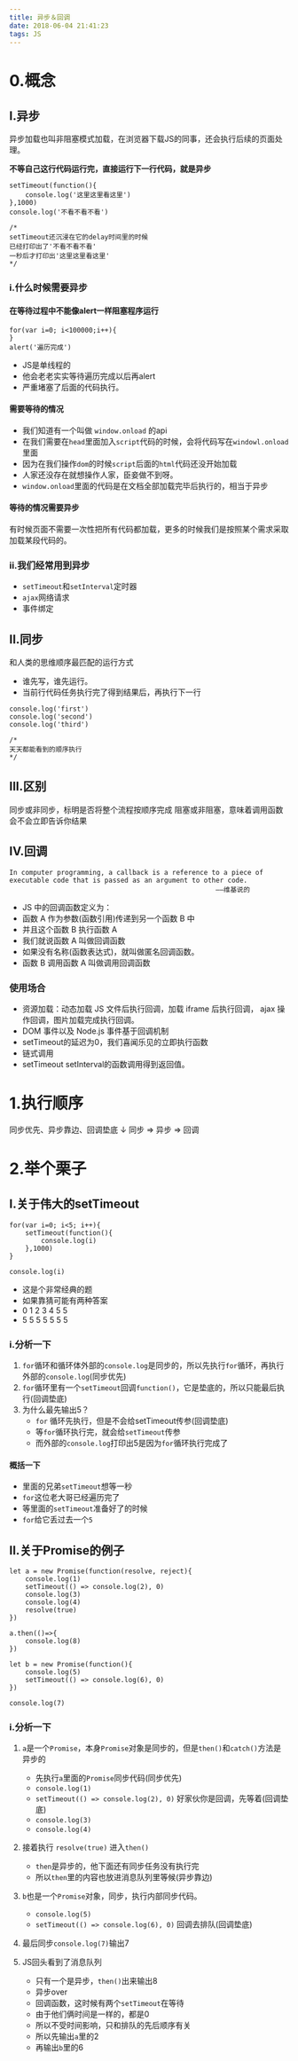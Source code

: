 ```yaml
---
title: 异步＆回调
date: 2018-06-04 21:41:23
tags: JS
---
```


# 0.概念
## I.异步
异步加载也叫非阻塞模式加载，在浏览器下载JS的同事，还会执行后续的页面处理。

**不等自己这行代码运行完，直接运行下一行代码，就是异步**

```
setTimeout(function(){
    console.log('这里这里看这里')
},1000)
console.log('不看不看不看')

/*
setTimeout还沉浸在它的delay时间里的时候
已经打印出了'不看不看不看'
一秒后才打印出'这里这里看这里'
*/
```

### i.什么时候需要异步

#### 在等待过程中不能像alert一样阻塞程序运行

```
for(var i=0; i<100000;i++){
}
alert('遍历完成')
```

- JS是单线程的
- 他会老老实实等待遍历完成以后再alert
- 严重堵塞了后面的代码执行。

#### 需要等待的情况
- 我们知道有一个叫做 `window.onload` 的api
- 在我们需要在`head`里面加入`script`代码的时候，会将代码写在`windowl.onload`里面
- 因为在我们操作`dom`的时候`script`后面的`html`代码还没开始加载
- 人家还没存在就想操作人家，臣妾做不到呀。
- `window.onload`里面的代码是在文档全部加载完毕后执行的，相当于异步

#### 等待的情况需要异步

有时候页面不需要一次性把所有代码都加载，更多的时候我们是按照某个需求采取加载某段代码的。

### ii.我们经常用到异步
- `setTimeout`和`setInterval`定时器
- `ajax`网络请求
- 事件绑定

## II.同步
和人类的思维顺序最匹配的运行方式

- 谁先写，谁先运行。
- 当前行代码任务执行完了得到结果后，再执行下一行

```
console.log('first')
console.log('second')
console.log('third')

/*
天天都能看到的顺序执行
*/
```

## III.区别
同步或非同步，标明是否将整个流程按顺序完成
阻塞或非阻塞，意味着调用函数会不会立即告诉你结果

## IV.回调

```
In computer programming, a callback is a reference to a piece of 
executable code that is passed as an argument to other code.
                                                    ——维基说的
```

- JS 中的回调函数定义为：
- 函数 A 作为参数(函数引用)传递到另一个函数 B 中
- 并且这个函数 B 执行函数 A 
- 我们就说函数 A 叫做回调函数
- 如果没有名称(函数表达式)，就叫做匿名回调函数。
- 函数 B 调用函数 A 叫做调用回调函数

### 使用场合

- 资源加载：动态加载 JS 文件后执行回调，加载 iframe 后执行回调， ajax 操作回调，图片加载完成执行回调。
- DOM 事件以及 Node.js 事件基于回调机制
- setTimeout的延迟为0，我们喜闻乐见的立即执行函数
- 链式调用 
- setTimeout setInterval的函数调用得到返回值。

# 1.执行顺序

同步优先、异步靠边、回调垫底
           ↓
   同步 => 异步 => 回调

# 2.举个栗子

## I.关于伟大的setTimeout

```
for(var i=0; i<5; i++){
    setTimeout(function(){
        console.log(i)
    },1000)
}

console.log(i)
```

- 这是个非常经典的题
- 如果靠猜可能有两种答案
- 0 1 2 3 4 5 5
- 5 5 5 5 5 5 5

### i.分析一下

1. `for`循环和循环体外部的`console.log`是同步的，所以先执行`for`循环，再执行外部的`console.log`(同步优先)
2. `for`循环里有一个`setTimeout`回调`function()`，它是垫底的，所以只能最后执行(回调垫底)
3. 为什么最先输出5？
    - `for` 循环先执行，但是不会给setTimeout传参(回调垫底)
    - 等`for`循环执行完，就会给`setTimeout`传参
    - 而外部的`console.log`打印出5是因为`for`循环执行完成了


#### 概括一下

- 里面的兄弟`setTimeout`想等一秒
- `for`这位老大哥已经遍历完了
- 等里面的`setTimeout`准备好了的时候
- `for`给它丢过去一个`5`

## II.关于Promise的例子

```
let a = new Promise(function(resolve, reject){
    console.log(1)
    setTimeout(() => console.log(2), 0)
    console.log(3)
    console.log(4)
    resolve(true)
})

a.then(()=>{
    console.log(8)
})

let b = new Promise(function(){
    console.log(5)
    setTimeout(() => console.log(6), 0)
})

console.log(7)
```

### i.分析一下

1. `a`是一个`Promise`，本身`Promise`对象是同步的，但是`then()`和`catch()`方法是异步的
    - 先执行`a`里面的`Promise`同步代码(同步优先)
    - `console.log(1)`
    - `setTimeout(() => console.log(2), 0)` 好家伙你是回调，先等着(回调垫底)
    - `console.log(3)`
    - `console.log(4)`

2. 接着执行 `resolve(true)` 进入`then()`
    - `then`是异步的，他下面还有同步任务没有执行完
    - 所以`then`里的内容也放进消息队列里等候(异步靠边)

3. `b`也是一个`Promise`对象，同步，执行内部同步代码。
    - `console.log(5)`
    - `setTimeout(() => console.log(6), 0)` 回调去排队(回调垫底)

4. 最后同步`console.log(7)`输出7
5. JS回头看到了消息队列
    - 只有一个是异步，`then()`出来输出8
    - 异步over
    - 回调函数，这时候有两个`setTimeout`在等待
    - 由于他们俩时间是一样的，都是0
    - 所以不受时间影响，只和排队的先后顺序有关
    - 所以先输出`a`里的2
    - 再输出`b`里的6